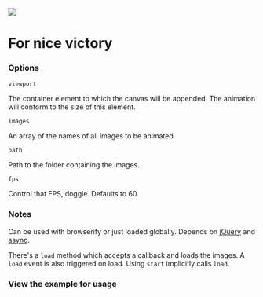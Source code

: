 ![](http://i.imgur.com/7p9dH2e.png)
# For nice victory

### Options

`viewport`

The container element to which the canvas will be appended. The animation will conform to the size of this element.

`images`

An array of the names of all images to be animated.

`path`

Path to the folder containing the images.

`fps`

Control that FPS, doggie. Defaults to 60.

### Notes

Can be used with browserify or just loaded globally. Depends on [jQuery](https://github.com/jquery/jquery) and [async](https://github.com/caolan/async).

There's a `load` method which accepts a callback and loads the images. A `load` event is also triggered on load. Using `start` implicitly calls `load`.

### View the example for usage

